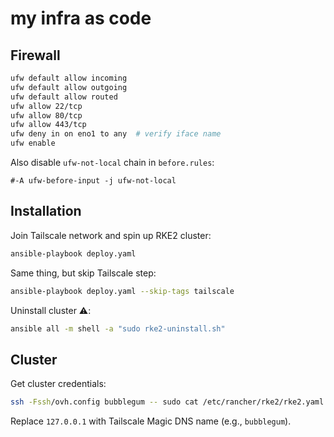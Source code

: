 # my infra as code

## Firewall

```sh
ufw default allow incoming
ufw default allow outgoing
ufw default allow routed
ufw allow 22/tcp
ufw allow 80/tcp
ufw allow 443/tcp
ufw deny in on eno1 to any  # verify iface name
ufw enable
```

Also disable `ufw-not-local` chain in `before.rules`:

```
#-A ufw-before-input -j ufw-not-local
```

## Installation

Join Tailscale network and spin up RKE2 cluster:

```sh
ansible-playbook deploy.yaml
```

Same thing, but skip Tailscale step:

```sh
ansible-playbook deploy.yaml --skip-tags tailscale
```

Uninstall cluster ⚠️:

```sh
ansible all -m shell -a "sudo rke2-uninstall.sh"
```

## Cluster

Get cluster credentials:

```sh
ssh -Fssh/ovh.config bubblegum -- sudo cat /etc/rancher/rke2/rke2.yaml >~/.kube/config 2>/dev/null
```

Replace `127.0.0.1` with Tailscale Magic DNS name (e.g., `bubblegum`).
